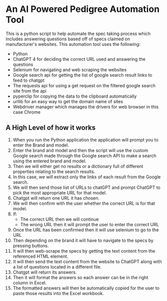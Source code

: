 # An AI Powered Pedigree Automation Tool
This is a python script to help automate the spec taking process which includes answering questions based off of specs claimed on manufacturer's websites.
This automation tool uses the following:
* Python
* ChatGPT 4 for deciding the correct URL used and answering the questions
* Selenium for navigating and web scraping the websites
* Google search api for getting the list of google search result links to feed to chatgpt
* The requests api for using a get request on the filtered google search site from the api
* pyperclip for copying the data to the clipboard automatically
* urllib for an easy way to get the domain name of sites
* Webdriver manager which manages the drivers for web browser in this case Chrome

## A High Level of how it works
1. When you run the Python application the application will prompt you to enter the Brand and model.
2. Enter the brand and model and then the script will use the custom Google search made through the Google search API to make a search using the entered brand and model.
3. Then we will either get no results or a dictionary full of different properties relating to the search results.
4. In this case, we will extract only the links of each result from the Google search.
5. We will then send those list of URLs to chatGPT and prompt ChatGPT to pick the most appropriate URL for that model.
6. Chatgpt will return one URL it has chosen.
7. We will then confirm with the user whether the correct URL is for that model.
8. If:
   - The correct URL then we will continue
   - The wrong URL then it will prompt the user to enter the correct URL
9. Once the URL has been confirmed then it will use selenium to go to the URL
10. Then depending on the brand it will have to navigate to the specs by pressing buttons.
11. It will then web-scrape the specs by getting the text content from the referenced HTML element.
12. It will then send the text content from the website to ChatGPT along with a list of questions located in a different file.
13. Chatgpt will return its answers.
14. Then it will format the answers so each answer can be in the right column in Excel.
15. The formatted answers will then be automatically copied for the user to paste those results into the Excel workbook.
